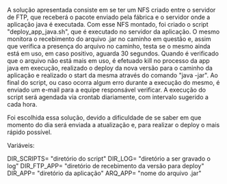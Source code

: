 

A solução apresentada consiste em se ter um NFS criado entre o servidor de FTP, que receberá o pacote enviado pela fábrica e o servidor onde a aplicação java é executada. Com esse NFS montado, foi criado o script "deploy_app_java.sh", que é executado no servidor da aplicação. O mesmo monitora o recebimento do arquivo .jar no caminho em questão e, assim que verifica a presença do arquivo no caminho, testa se o mesmo ainda está em uso, em caso positivo, aguarda 30 segundos. Quando é verificado que o arquivo não está mais em uso, é efetuado kill no processo da app java em execução, realizado o deploy da nova versão para o caminho da aplicação e realizado o start da mesma através do comando "java -jar". Ao final do script, ou caso ocorra algum erro durante a execução do mesmo, é enviado um e-mail para a equipe responsável verificar. A execução do script será agendada via crontab diariamente, com intervalo sugerido a cada hora.

Foi escolhida essa solução, devido a dificuldade de se saber em que momento do dia será enviada a atualização e, para realizar o deploy o mais rápido possível.


Variáveis:

DIR_SCRIPTS= "diretório do script"
DIR_LOG= "diretório a ser gravado o  log"
DIR_FTP_APP= "diretório de recebimento da versão para deploy"
DIR_APP= "diretório da aplicação"
ARQ_APP= "nome do arquivo .jar"

